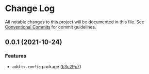 # Change Log

All notable changes to this project will be documented in this file.
See [Conventional Commits](https://conventionalcommits.org) for commit guidelines.

## 0.0.1 (2021-10-24)


### Features

* add `ts-config` package ([b3c29c7](https://github.com/AkuaLabs/utilities/commit/b3c29c77009c291f339e7e24990d79114c5e974d))
